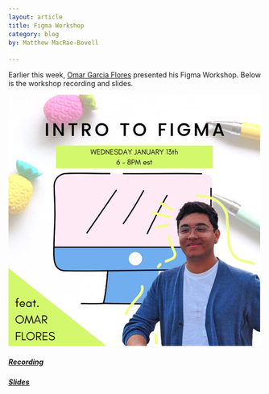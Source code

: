 ```yaml
---
layout: article
title: Figma Workshop
category: blog
by: Matthew MacRae-Bovell

---
```


<p>Earlier this week, <a href="https://omarflores.dev/">Omar Garcia Flores</a> presented his Figma Workshop. Below is the workshop recording and slides.</p>

<div class="center">
    <img src="/images/figma_omar.jpg" width="500px">
    <p><h5><a href="https://web.microsoftstream.com/video/c6400208-b61f-44ed-8ded-6834cc5a6f3d">Recording</a></h5></p>
<p><h5><a href="https://bit.ly/ccss-figma-workshop">Slides</a></h5></p>
</div>





